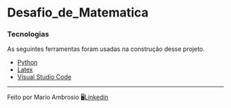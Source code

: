 # Desafio_de_Matematica

### Tecnologias
<p>As seguintes ferramentas foram usadas na construção desse projeto.</p>

<ul>
  <li> <a href="https://docs.python.org/3/">Python</a> </li>
  <li> <a href="https://www.latex-project.org/help/documentation/">Latex</a> </li>
  <li> <a href="https://code.visualstudio.com/">Visual Studio Code</a> </li>
</ul>

<hr>
<p>Feito por Mario Ambrosio 🖥️<a href="https://www.linkedin.com/in/mario-ambrosio-406353203">Linkedin</a> </p>
